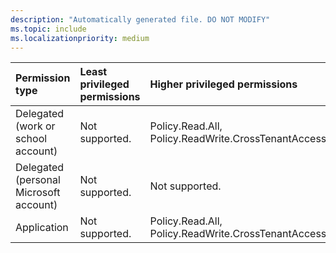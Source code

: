 ```yaml
---
description: "Automatically generated file. DO NOT MODIFY"
ms.topic: include
ms.localizationpriority: medium
---
```


|Permission type|Least privileged permissions|Higher privileged permissions|
|:---|:---|:---|
|Delegated (work or school account)|Not supported.|Policy.Read.All, Policy.ReadWrite.CrossTenantAccess|
|Delegated (personal Microsoft account)|Not supported.|Not supported.|
|Application|Not supported.|Policy.Read.All, Policy.ReadWrite.CrossTenantAccess|


